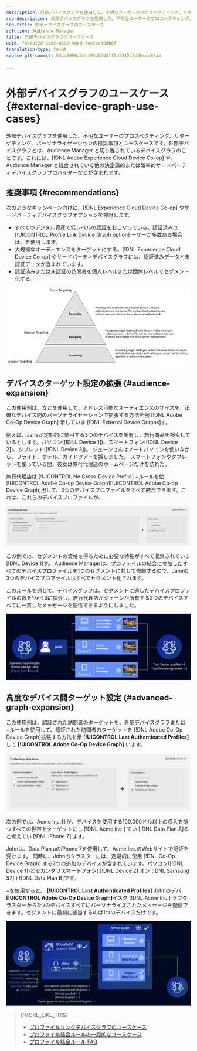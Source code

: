 ```yaml
---
description: 外部デバイスグラフを使用した、不明なユーザーのプロスペクティング、リターゲティング、パーソナライゼーションの推奨事項とユースケースです。外部デバイスグラフとは、Audience Manager と切り離されているデバイスグラフのことです。これには、Adobe Experience Cloud Device Co-op や、Audience Manager と統合されている他の決定論的または確率的サードパーティデバイスグラフプロバイダーなどが含まれます。
seo-description: 外部デバイスグラフを使用した、不明なユーザーのプロスペクティング、リターゲティング、パーソナライゼーションの推奨事項とユースケースです。外部デバイスグラフとは、Audience Manager と切り離されているデバイスグラフのことです。これには、Adobe Experience Cloud Device Co-op や、Audience Manager と統合されている他の決定論的または確率的サードパーティデバイスグラフプロバイダーなどが含まれます。
seo-title: 外部デバイスグラフのユースケース
solution: Audience Manager
title: 外部デバイスグラフのユースケース
uuid: f4bc822d-39d2-4680-90ed-7ee2ead6db6f
translation-type: tm+mt
source-git-commit: 54ae5956a34c193d42d4ff9a231249d56cce87aa

---
```



# 外部デバイスグラフのユースケース {#external-device-graph-use-cases}

外部デバイスグラフを使用した、不明なユーザーのプロスペクティング、リターゲティング、パーソナライゼーションの推奨事項とユースケースです。外部デバイスグラフとは、Audience Manager と切り離されているデバイスグラフのことです。これには、[!DNL Adobe Experience Cloud Device Co-op] や、Audience Manager と統合されている他の決定論的または確率的サードパーティデバイスグラフプロバイダーなどが含まれます。

## 推奨事項 {#recommendations}

次のようなキャンペーン向けに、[!DNL Experience Cloud Device Co-op] やサードパーティデバイスグラフオプションを検討します。

* すべてのデジタル資産で低レベルの認証をおこなっている。認証済みユ [!UICONTROL Profile Link Device Graph option] ーザーが多数ある場合は、を使用します。
* 大規模なオーディエンスをターゲットにする。[!DNL Experience Cloud Device Co-op] やサードパーティデバイスグラフには、認証済みデータと未認証データが含まれています。
* 認証済みまたは未認証の訪問者を個人レベルまたは団体レベルでセグメント化する。

![](assets/merge-rule-triangle1.png)
<!-- 
## Prospecting/Branding Use Case {#prospecting-branding-use-cases}

A branding campaign is designed to reach as many people as possible. It places few limits on segment qualification. But, these campaigns can waste budget and impressions by constantly targeting people who see your content multiple times and don't convert. A [!UICONTROL Profile Merge] rule that uses the [!DNL Device Co-op] or third-party option can help you create an efficient branding campaign. For example, you can add these unknown users to a "not in-market" segment after seeing them across multiple devices for your set frequency cap.

<table id="table_00F6EED172574E80A38CADA8A92A23B1"> 
 <thead> 
  <tr> 
   <th colname="col1" class="entry"> Use Case </th> 
   <th colname="col2" class="entry"> Description </th> 
  </tr> 
 </thead>
 <tbody> 
  <tr> 
   <td colname="col1"> <p> <b>Conditions</b> </p> </td> 
   <td colname="col2">This use case assumes these conditions: <p> 
     <ul id="ul_F5CA7EE525774F7EBA5FBB5F94E4EDC8"> 
      <li id="li_81AE304924724146A24FAB5B6533AD8E">You want to deliver a maximum of 10 impressions to an anonymous user for a specific ad campaign. </li> 
      <li id="li_E371F989735245B0B82433DE240D56D0">A user has 4 devices and may or may not have authenticated on your site. </li> 
      <li id="li_9231ABE15CA249E6B79D8BF0E511FD33">An anonymous user sees the ad a total of 10 times while browsing in an unauthenticated state on their current device and 3 devices linked to the current device by an external device graph. </li> 
      <li id="li_8C276C07019C49EFA3A0D0D54CF73C31">You have defined an <span class="keyword"> Audience Manager</span> segment to qualify anonymous users after they have seen 10 impressions. </li> 
     </ul> </p> </td> 
  </tr> 
  <tr> 
   <td colname="col1"> <p> <b>Results</b> </p> </td> 
   <td colname="col2"> <p>Given these conditions, <span class="keyword"> Audience Manager</span>: </p> <p> 
     <ul id="ul_8E988B1005324526BC6DC6637BBACCFB"> 
      <li id="li_C9DD546754914BACB8F4C92C7D4ED70E">Merges the anonymous, unauthenticated activity collected from the current device and the 3 devices linked by the external device graph (the ad impressions from each device). </li> 
      <li id="li_FB55CB9116074525BA30FF062D1136AE">Evaluates the unauthenticated user for segment qualification based on a combination of anonymous activity across all 3 devices linked by the external device graph and the current device. </li> 
      <li id="li_B28EB32F718145A7ABBDAC0AF75E2AFC">Sends the segment to any real-time destination for use as a suppression segment on the current device and all 3 devices linked by the external device graph. </li> 
     </ul> </p> </td> 
  </tr> 
 </tbody> 
</table>

## Retargeting or Site Personalization Use Case {#retargeting-use-case}

These strategies are designed to bring an unauthenticated or unknown user back to your site or personalize their browsing experience while they're on-site.

<table id="table_0EE2052AA3E744B3B76036FC06B5A453"> 
 <thead> 
  <tr> 
   <th colname="col1" class="entry"> Use Case </th> 
   <th colname="col2" class="entry"> Description </th> 
  </tr> 
 </thead>
 <tbody> 
  <tr> 
   <td colname="col1"> <p> <b>Conditions</b> </p> </td> 
   <td colname="col2">This use case assumes these conditions: <p> 
     <ul id="ul_FD0B869B4AF3453FAEC9BA3A45ABF039"> 
      <li id="li_8E30BAED42E94AB3B81FCB1C7464E5FC">You want to deliver a personalized on-site and/or off-site experience to an anonymous user based on their activity on your site while in an unauthenticated state. </li> 
      <li id="li_3DBE53BA94324F1BA1C52A37AD4E426C">A user has multiple devices and may or may not have authenticated to your site. </li> 
      <li id="li_F867AFBDC1A54CD6A68AB0EC196E27C9">A user views multiple pages on your site while browsing in an unauthenticated state on their current device and 3 other devices linked by an external device graph. </li> 
      <li id="li_7E35D77949CE4E69BD51655AA4C40BEE">You have defined an <span class="keyword"> Audience Manager</span> segment to qualify users after they have viewed multiple pages on your site while browsing in an unauthenticated state.</li>
     </ul> </p> </td> 
  </tr> 
  <tr> 
   <td colname="col1"> <p> <b>Results</b> </p> </td> 
   <td colname="col2"> <p>Given these conditions, <span class="wintitle"> Audience Manager</span>: </p> <p> 
     <ul id="ul_301339426B0643B295DC5B17E1939CFB"> 
      <li id="li_7E8BC3B179804F4A929497DE81E76911">Merges the anonymous, unauthenticated activity collected from the current devices and the 3 devices linked by the external device graph (the multiple page views from each device). </li> 
      <li id="li_803EFD58AA124A5BBC8279C4DC695544">Evaluates the unauthenticated user for segment qualification based on a combination of anonymous activity across all 3 devices linked by the external device graph and the current device. </li> 
      <li id="li_98D749268CC5456CBC9CF3BF5EB91BA8">Sends the segment to any real-time destination to deliver a personalized on-site and/or off-site experience across the current device and all 3 devices linked by the external device graph. </li>
     </ul> </p> </td>
  </tr>
 </tbody>
</table> -->

## デバイスのターゲット設定の拡張 {#audience-expansion}

この使用例は、などを使用して、アドレス可能なオーディエンスのサイズを、正確なデバイス間のパーソナライゼーションで拡張する方法を例 [!DNL Adobe Co-Op Device Graph] 示していま [!DNL External Device Graphs]す。

例えば、Janeが定期的に使用する3つのデバイスを所有し、旅行商品を検索しているとします。パソコン([!DNL Device 1])、スマートフォン([!DNL Device 2])、タブレット([!DNL Device 3])。 ジェーンさんはノートパソコンを使いながら、フライト、ホテル、ガイドツアーを探しました。 スマートフォンやタブレットを使っている間、彼女は旅行代理店のホームページだけを訪れた。

旅行代理店は [!UICONTROL No Cross-Device Profile] +ルールを使 [!UICONTROL Adobe Co-op Device Graph][!UICONTROL Adobe Co-op Device Graph]用して、3つのデバイスプロファイルをすべて結合できます。これは、これらのデバイスプロファイルが、

![audience-expansion-rule](assets/audience-expansion-rule.png)

この例では、セグメントの資格を得るために必要な特性がすべて収集されていま [!DNL Device 1]す。 Audience Managerは、プロファイルの結合に参加したすべてのデバイスプロファイルを1つのセグメントに対して修飾するので、Janeの3つのデバイスプロファイルはすべてセグメント化されます。

このルールを通じて、デバイスグラフは、セグメントに適したデバイスプロファイルの数を1から3に拡張し、旅行代理店がジェーンが所有する3つのデバイスすべてに一貫したメッセージを配信できるようにしました。

![観客拡大](assets/audience-expansion.png)

## 高度なデバイス間ターゲット設定 {#advanced-graph-expansion}

この使用例は、認証された訪問者のターゲットを、外部デバイスグラフまたは+ルールを使用して、認証された訪問者のターゲットを [!DNL Adobe Co-Op Device Graph]拡張する方法を示 **[!UICONTROL Last Authenticated Profiles]** して **[!UICONTROL Adobe Co-Op Device Graph]** います。

![最終デバイスグラフ](assets/last-device-coop.png)

次の例では、Acme Inc.社が、デバイスを使用する100.000ドル以上の収入を持つすべての世帯をターゲットにし [!DNL Acme Inc.] てい [!DNL Data Plan A]ると考えてい [!DNL iPhone 7] ます。

Johnは、Data Plan aのiPhone 7を使用して、Acme Inc.のWebサイトで認証を受けます。 同時に、Johnのクラスターには、定期的に使用 [!DNL Co-Op Device Graph] する2つの追加のデバイスが含まれています。パソコン([!DNL Device 1])とセカンダリスマートフォン( [!DNL Device 2] オン [!DNL Samsung S7] ) [!DNL Data Plan B]です。

+を使用すると、 **[!UICONTROL Last Authenticated Profiles]** Johnのデバ **[!UICONTROL Adobe Co-Op Device Graph]**&#x200B;イスグ [!DNL Acme Inc.] ラフクラスターから3つのデバイスすべてにパーソナライズされたメッセージを配信できます。セグメントに最初に該当するのは1つのデバイスだけです。

![高度グラフ展開](assets/advanced-device-graph-expansion.png)

>[!MORE_LIKE_THIS]
>
>* [プロファイルリンクデバイスグラフのユースケース](profile-link-use-case.md)
>* [プロファイル結合ルールの一般的なユースケース](merge-rule-targeting-options.md)
>* [プロファイル結合ルール FAQ](../../faq/faq-profile-merge.md)

